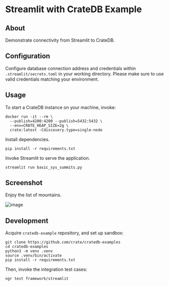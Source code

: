 # Streamlit with CrateDB Example

## About
Demonstrate connectivity from Streamlit to CrateDB.

## Configuration
Configure database connection address and credentials within
`.streamlit/secrets.toml` in your working directory. Please
make sure to use valid credentials matching your environment.

## Usage
To start a CrateDB instance on your machine, invoke:
```shell
docker run -it --rm \
  --publish=4200:4200 --publish=5432:5432 \
  --env=CRATE_HEAP_SIZE=2g \
  crate:latest -Cdiscovery.type=single-node
```

Install dependencies.
```shell
pip install -r requirements.txt
```

Invoke Streamlit to serve the application.
```shell
streamlit run basic_sys_summits.py
```

## Screenshot

Enjoy the list of mountains.

![image](https://github.com/crate/cratedb-examples/assets/453543/7dc54224-06d0-4cfb-a5e0-b216c03bf3d2)


## Development

Acquire `cratedb-example` repository, and set up sandbox:
```shell
git clone https://github.com/crate/cratedb-examples
cd cratedb-examples
python3 -m venv .venv
source .venv/bin/activate
pip install -r requirements.txt
```

Then, invoke the integration test cases:
```shell
ngr test framework/streamlit
```
